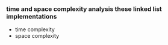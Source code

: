 ### time and space complexity analysis these linked list implementations

- time complexity 
- space complexity 
